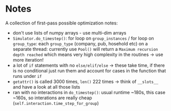 Notes
=====

A collection of first-pass possible optimization notes:
- don't use lists of numpy arrays - use multi-dim arrays
- `Simulator.do_timestep()`: for loop on `group_instances` / for loop on `group_type`:
  each `group_type` (company, pub, hosehold etc) on a separate thread: currently use `Pool()`
  will return  a `Maximum recursion depth reached` which means very high complexity in the
  routines -> use more iteration!
- a lot of `if` statements with no `else/elif/else` -> these take time, if there is no
  conditional just run them and account for cases in the function that runs under `if`
- `getattr()` is called 3000 times, `len()` 222 times -> think of `__slots__` and have a look
   at all those lists
- ran with no interactions in `do_timestep()`: usual runtime ~180s, this case ~160s, so interations
  are really cheap (`self.interaction.time_step_for_group`)
